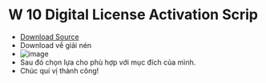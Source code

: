 # W 10 Digital License Activation Scrip #
- [Download Source](https://1drv.ms/f/s!AmvuvqBBIcK6hzaa66KVL13RXA0K?e=7K5UiZ)
- Download về giải nén
- ![image](https://github.com/BsNgChiThanh/W10DigitalLicenseActivationScrip/assets/82578024/27aeb636-82bb-414a-9d73-ba179cc6e9ea)
- Sau đó chọn lựa cho phù hợp với mục đích của mình.
- Chúc quí vị thành công!
